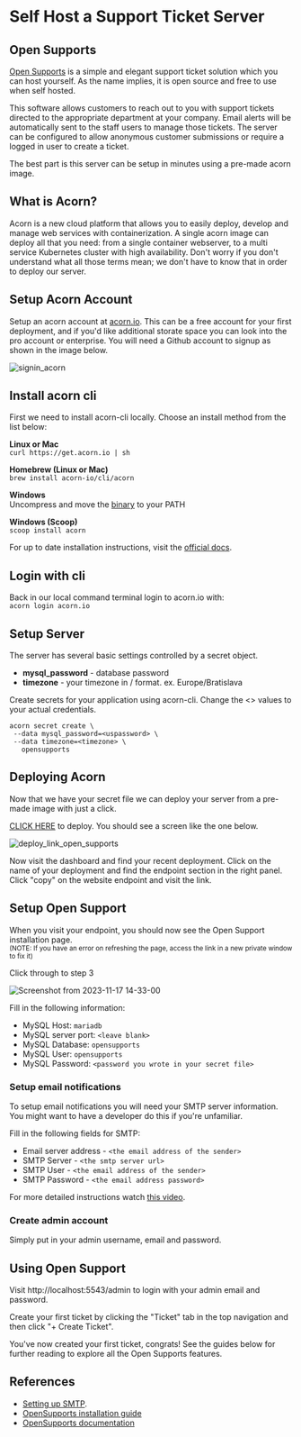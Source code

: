 # Self Host a Support Ticket Server

## Open Supports
[Open Supports](https://www.opensupports.com) is a simple and elegant support ticket solution which you can host yourself.  As the name implies, it is open source and free to use when self hosted.        

This software allows customers to reach out to you with support tickets directed to the appropriate department at your company. Email alerts will be automatically sent to the staff users to manage those tickets.  The server can be configured to allow anonymous customer submissions or require a logged in user to create a ticket.   

The best part is this server can be setup in minutes using a pre-made acorn image.

## What is Acorn? 

Acorn is a new cloud platform that allows you to easily deploy, develop and manage web services with containerization.  A single acorn image can deploy all that you need: from a single container webserver, to a multi service Kubernetes cluster with high availability.  Don't worry if you don't understand what all those terms mean; we don't have to know that in order to deploy our server.

## Setup Acorn Account
Setup an acorn account at [acorn.io](https://acorn.io).  This can be a free account for your first deployment, and if you'd like additional storate space you can look into the pro account or enterprise.  You will need a Github account to signup as shown in the image below.

![signin_acorn](https://github.com/randall-coding/opensupports-docker/assets/39175191/d46815fb-d2d5-42cd-b93d-41ca541a63bd)

## Install acorn cli 
First we need to install acorn-cli locally.  Choose an install method from the list below:

**Linux or Mac** <br>
`curl https://get.acorn.io | sh`

**Homebrew (Linux or Mac)** <br>
`brew install acorn-io/cli/acorn`

**Windows** <br> 
Uncompress and move the [binary](https://cdn.acrn.io/cli/default_windows_amd64_v1/acorn.exe) to your PATH

**Windows (Scoop)** <br>
`scoop install acorn`

For up to date installation instructions, visit the [official docs](https://runtime-docs.acorn.io/installation/installing).

## Login with cli
Back in our local command terminal login to acorn.io with: <br>
`acorn login acorn.io` 

## Setup Server
The server has several basic settings controlled by a secret object.  
 * **mysql_password** - database password
 * **timezone** - your timezone in <country>/<city> format.  ex. Europe/Bratislava

Create secrets for your application using acorn-cli.  Change the <> values to your actual credentials.
```
acorn secret create \
 --data mysql_password=<uspassword> \
 --data timezone=<timezone> \
   opensupports
```

## Deploying Acorn
Now that we have your secret file we can deploy your server from a pre-made image with just a click.

[CLICK HERE](link) to deploy. You should see a screen like the one below.

![deploy_link_open_supports](https://github.com/randall-coding/opensupports-docker/assets/39175191/275cedeb-6b3a-4b1f-a462-48276b105758)

Now visit the dashboard and find your recent deployment.  Click on the name of your deployment and find the endpoint section in the right panel.  Click "copy" on the website endpoint and visit the link.

## Setup Open Support
When you visit your endpoint, you should now see the Open Support installation page.  <br><small>(NOTE: If you have an error on refreshing the page, access the link in a new private window to fix it)</small>

Click through to step 3

![Screenshot from 2023-11-17 14-33-00](https://github.com/randall-coding/opensupports-docker/assets/39175191/6f6276e2-5a39-4ddc-bc1b-2e6de561db72)

Fill in the following information:
- MySQL Host: `mariadb`
- MySQL server port: `<leave blank>`
- MySQL Database: `opensupports`
- MySQL User: `opensupports`
- MySQL Password: `<password you wrote in your secret file>`

### Setup email notifications

To setup email notifications you will need your SMTP server information.  You might want to have a developer do this if you're unfamiliar.  

Fill in the following fields for SMTP:

* Email server address - `<the email address of the sender>` 
* SMTP Server - `<the smtp server url>` 
* SMTP User - `<the email address of the sender>` 
* SMTP Password - `<the email address password>` 

For more detailed instructions watch [this video](https://www.youtube.com/watch?v=dEtALRMdOhs).

### Create admin account 

Simply put in your admin username, email and password.  

## Using Open Support

Visit http://localhost:5543/admin to login with your admin email and password.

Create your first ticket by clicking the "Ticket" tab in the top navigation and then click "+ Create Ticket".

You've now created your first ticket, congrats!  See the guides below for further reading to explore all the Open Supports features.

## References 

* [Setting up SMTP](https://www.youtube.com/watch?v=dEtALRMdOhs).
* [OpenSupports installation guide](https://docs.opensupports.com/guides/installation/)
* [OpenSupports documentation](https://docs.opensupports.com/)
